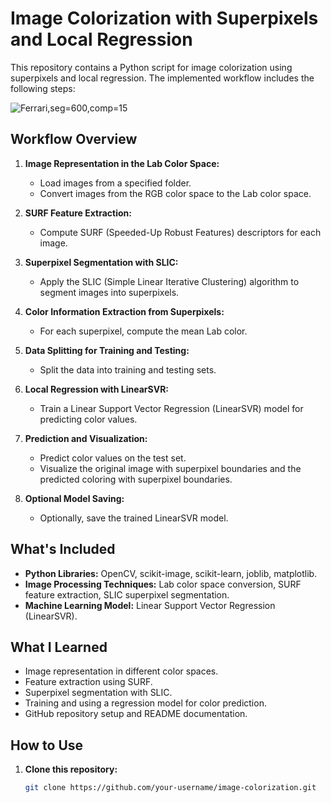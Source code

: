 # Image Colorization with Superpixels and Local Regression

This repository contains a Python script for image colorization using superpixels and local regression. The implemented workflow includes the following steps:

![Ferrari,seg=600,comp=15](https://github.com/VagelisKormazos/SVM-Image-Analysis-/assets/100516014/e1274405-46a1-494b-b72b-090e5017505c)


## Workflow Overview

1. **Image Representation in the Lab Color Space:**
   - Load images from a specified folder.
   - Convert images from the RGB color space to the Lab color space.

2. **SURF Feature Extraction:**
   - Compute SURF (Speeded-Up Robust Features) descriptors for each image.

3. **Superpixel Segmentation with SLIC:**
   - Apply the SLIC (Simple Linear Iterative Clustering) algorithm to segment images into superpixels.

4. **Color Information Extraction from Superpixels:**
   - For each superpixel, compute the mean Lab color.

5. **Data Splitting for Training and Testing:**
   - Split the data into training and testing sets.

6. **Local Regression with LinearSVR:**
   - Train a Linear Support Vector Regression (LinearSVR) model for predicting color values.

7. **Prediction and Visualization:**
   - Predict color values on the test set.
   - Visualize the original image with superpixel boundaries and the predicted coloring with superpixel boundaries.

8. **Optional Model Saving:**
   - Optionally, save the trained LinearSVR model.

## What's Included

- **Python Libraries:** OpenCV, scikit-image, scikit-learn, joblib, matplotlib.
- **Image Processing Techniques:** Lab color space conversion, SURF feature extraction, SLIC superpixel segmentation.
- **Machine Learning Model:** Linear Support Vector Regression (LinearSVR).

## What I Learned

- Image representation in different color spaces.
- Feature extraction using SURF.
- Superpixel segmentation with SLIC.
- Training and using a regression model for color prediction.
- GitHub repository setup and README documentation.

## How to Use

1. **Clone this repository:**
   ```bash
   git clone https://github.com/your-username/image-colorization.git
